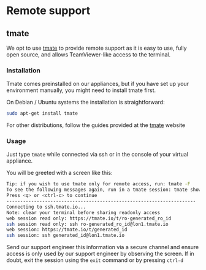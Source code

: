 # Remote support

## tmate

We opt to use [tmate](https://tmate.io/) to provide remote support as it is easy to use, fully open source, and allows TeamViewer-like access to the terminal.

### Installation

Tmate comes preinstalled on our appliances, but if you have set up your environment manually, you might need to install tmate first.

On Debian / Ubuntu systems the installation is straightforward:

```bash
sudo apt-get install tmate
```

For other distributions, follow the guides provided at the [tmate](https://tmate.io/) website

### Usage

Just type `tmate` while connected via ssh or in the console of your virtual appliance.

You will be greeted with a screen like this:

```bash
Tip: if you wish to use tmate only for remote access, run: tmate -F                                                                                                                                                                      [0/0]
To see the following messages again, run in a tmate session: tmate show-messages
Press <q> or <ctrl-c> to continue
---------------------------------------------------------------------
Connecting to ssh.tmate.io...
Note: clear your terminal before sharing readonly access
web session read only: https://tmate.io/t/ro-generated_ro_id
ssh session read only: ssh ro-generated_ro_id@lon1.tmate.io
web session: https://tmate.io/t/generated_id
ssh session: ssh generated_id@lon1.tmate.io
```

Send our support engineer this information via a secure channel and ensure access is only used by our support engineer by observing the screen.
If in doubt, exit the session using the `exit` command or by pressing `ctrl-d`

